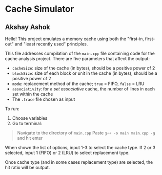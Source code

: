 # Cache Simulator
## Akshay Ashok

Hello! This project emulates a memory cache using both the "first-in, first-out" and "least recently used" principles.

This file addresses compilation of the `main.cpp` file containing code for the cache analysis project. There are five parameters that affect the output: 
* `cacheSize`: size of the cache (in bytes), should be a positive power of 2
* `blockSize`: size of each block or unit in the cache (in bytes), should be a positive power of 2
* `mode`: replacement method of the cache; `true` = FIFO, `false` = LRU
* `associativity`: for a *set associative* cache, the number of lines in each set within the cache
* The `.trace` file chosen as input

To run:
1. Choose variables
2. Go to terminal:
> Navigate to the directory of `main.cpp`
> Paste `g++ -o main main.cpp -g` and hit enter

When shown the list of options, input 1-3 to select the cache type. If 2 or 3 selected, input 1 (FIFO) or 2 (LRU) to select replacement type.

Once cache type (and in some cases replacement type) are selected, the hit ratio will be output.
